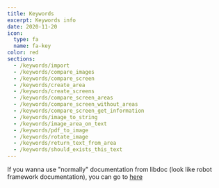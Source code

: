 ```yaml
---
title: Keywords
excerpt: Keywords info
date: 2020-11-20
icon:
  type: fa
  name: fa-key
color: red
sections:
  - /keywords/import
  - /keywords/compare_images
  - /keywords/compare_screen
  - /keywords/create_area
  - /keywords/create_screens
  - /keywords/compare_screen_areas
  - /keywords/compare_screen_without_areas
  - /keywords/compare_screen_get_information
  - /keywords/image_to_string
  - /keywords/image_area_on_text
  - /keywords/pdf_to_image
  - /keywords/rotate_image
  - /keywords/return_text_from_area
  - /keywords/should_exists_this_text
---
```

 If you wanna use "normally" documentation from libdoc (look like robot framework documentation), you can go to [here](/WatchUI/rf_documentation/)